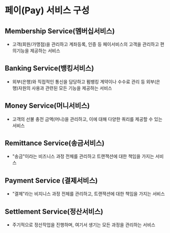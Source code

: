 # 페이(Pay) 서비스 구성
## Membership Service(멤버십서비스)
- 고객(회원/가맹점)을 관리하고 계좌등록, 인증 등 페이서비스의 고객을 관리하고 편의기능을 제공하는 서비스

## Banking Service(뱅킹서비스)
- 외부(은행)와 직접적인 통신을 담당하고 펌뱅킹 계약이나 수수료 관리 등 외부(은행)자원의 사용과 관련된 모든 기능을 제공하는 서비스

## Money Service(머니서비스)
- 고객의 선불 충전 금액(머니)을 관리하고, 이에 대해 다양한 쿼리를 제공할 수 있는 서비스

## Remittance Service(송금서비스)
- "송금"이라는 비즈니스 과정 전체를 관리하고 트랜잭션에 대한 책임을 가지는 서비스

## Payment Service (결제서비스)
- "결제"라는 비지니스 과정 전체를 관리하고, 트랜잭션에 대한 책임을 가지는 서비스

## Settlement Service(정산서비스)
- 주기적으로 정산작업을 진행하며, 여기서 생기는 모든 과정을 관리하는 서비스



